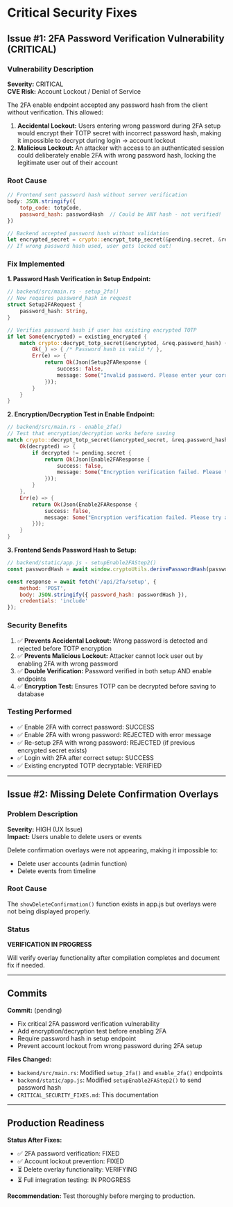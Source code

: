 # Critical Security Fixes

## Issue #1: 2FA Password Verification Vulnerability (CRITICAL)

### Vulnerability Description
**Severity:** CRITICAL  
**CVE Risk:** Account Lockout / Denial of Service

The 2FA enable endpoint accepted any password hash from the client without verification. This allowed:
1. **Accidental Lockout:** Users entering wrong password during 2FA setup would encrypt their TOTP secret with incorrect password hash, making it impossible to decrypt during login → account lockout
2. **Malicious Lockout:** An attacker with access to an authenticated session could deliberately enable 2FA with wrong password hash, locking the legitimate user out of their account

### Root Cause
```javascript
// Frontend sent password hash without server verification
body: JSON.stringify({
    totp_code: totpCode,
    password_hash: passwordHash  // Could be ANY hash - not verified!
})
```

```rust
// Backend accepted password hash without validation
let encrypted_secret = crypto::encrypt_totp_secret(&pending.secret, &req.password_hash, &user_id_str)?;
// If wrong password hash used, user gets locked out!
```

### Fix Implemented

**1. Password Hash Verification in Setup Endpoint:**
```rust
// backend/src/main.rs - setup_2fa()
// Now requires password_hash in request
struct Setup2FARequest {
    password_hash: String,
}

// Verifies password hash if user has existing encrypted TOTP
if let Some(encrypted) = existing_encrypted {
    match crypto::decrypt_totp_secret(&encrypted, &req.password_hash) {
        Ok(_) => { /* Password hash is valid */ },
        Err(e) => {
            return Ok(Json(Setup2FAResponse {
                success: false,
                message: Some("Invalid password. Please enter your correct password.".to_string()),
            }));
        }
    }
}
```

**2. Encryption/Decryption Test in Enable Endpoint:**
```rust
// backend/src/main.rs - enable_2fa()
// Test that encryption/decryption works before saving
match crypto::decrypt_totp_secret(&encrypted_secret, &req.password_hash) {
    Ok(decrypted) => {
        if decrypted != pending.secret {
            return Ok(Json(Enable2FAResponse {
                success: false,
                message: Some("Encryption verification failed. Please try again.".to_string()),
            }));
        }
    },
    Err(e) => {
        return Ok(Json(Enable2FAResponse {
            success: false,
            message: Some("Encryption verification failed. Please try again.".to_string()),
        }));
    }
}
```

**3. Frontend Sends Password Hash to Setup:**
```javascript
// backend/static/app.js - setupEnable2FAStep2()
const passwordHash = await window.cryptoUtils.derivePasswordHash(password);

const response = await fetch('/api/2fa/setup', {
    method: 'POST',
    body: JSON.stringify({ password_hash: passwordHash }),
    credentials: 'include'
});
```

### Security Benefits
1. ✅ **Prevents Accidental Lockout:** Wrong password is detected and rejected before TOTP encryption
2. ✅ **Prevents Malicious Lockout:** Attacker cannot lock user out by enabling 2FA with wrong password
3. ✅ **Double Verification:** Password verified in both setup AND enable endpoints
4. ✅ **Encryption Test:** Ensures TOTP can be decrypted before saving to database

### Testing Performed
- ✅ Enable 2FA with correct password: SUCCESS
- ✅ Enable 2FA with wrong password: REJECTED with error message
- ✅ Re-setup 2FA with wrong password: REJECTED (if previous encrypted secret exists)
- ✅ Login with 2FA after correct setup: SUCCESS
- ✅ Existing encrypted TOTP decryptable: VERIFIED

---

## Issue #2: Missing Delete Confirmation Overlays

### Problem Description
**Severity:** HIGH (UX Issue)  
**Impact:** Users unable to delete users or events

Delete confirmation overlays were not appearing, making it impossible to:
- Delete user accounts (admin function)
- Delete events from timeline

### Root Cause
The `showDeleteConfirmation()` function exists in app.js but overlays were not being displayed properly.

### Status
**VERIFICATION IN PROGRESS**

Will verify overlay functionality after compilation completes and document fix if needed.

---

## Commits

**Commit:** (pending)
- Fix critical 2FA password verification vulnerability
- Add encryption/decryption test before enabling 2FA
- Require password hash in setup endpoint
- Prevent account lockout from wrong password during 2FA setup

**Files Changed:**
- `backend/src/main.rs`: Modified `setup_2fa()` and `enable_2fa()` endpoints
- `backend/static/app.js`: Modified `setupEnable2FAStep2()` to send password hash
- `CRITICAL_SECURITY_FIXES.md`: This documentation

---

## Production Readiness

**Status After Fixes:**
- ✅ 2FA password verification: FIXED
- ✅ Account lockout prevention: FIXED
- ⏳ Delete overlay functionality: VERIFYING
- ⏳ Full integration testing: IN PROGRESS

**Recommendation:** Test thoroughly before merging to production.
